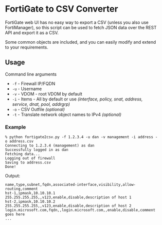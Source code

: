 # FortiGate to CSV Converter

FortiGate web UI has no easy way to export a CSV (unless you also use FortiManager), so this script can be used to fetch JSON data over the REST API and export it as a CSV.

Some common objects are included, and you can easily modify and extend to your requirements.

## Usage

Command line arguments

* `-f` - Firewall IP/FQDN
* `-u` - Username
* `-v` - VDOM - root VDOM by default
* `-i` - Items - All by default or use *(interface, policy, snat, address, service, dnat, pool, addrgrp)*
* `-o` - CSV Outfile *(optional)*
* `-t` - Translate network object names to IPv4 *(optional)*

### Example

```
% python fortigate2csv.py -f 1.2.3.4 -u dan -v management -i address -o address.csv
Connecting to 1.2.3.4 (management) as dan
Successfully logged in as dan
Fetching data...
Logging out of firewall
Saving to address.csv
Done!
```

Output:

```
name,type,subnet,fqdn,associated-interface,visibility,allow-routing,comment
hst-1,ipmask,10.10.10.1 255.255.255.255,,v123,enable,disable,description of host 1
hst-2,ipmask,10.10.10.2 255.255.255.255,,v123,enable,disable,description of host 2
login.microsoft.com,fqdn,,login.microsoft.com,,enable,disable,comment goes here
...
```
